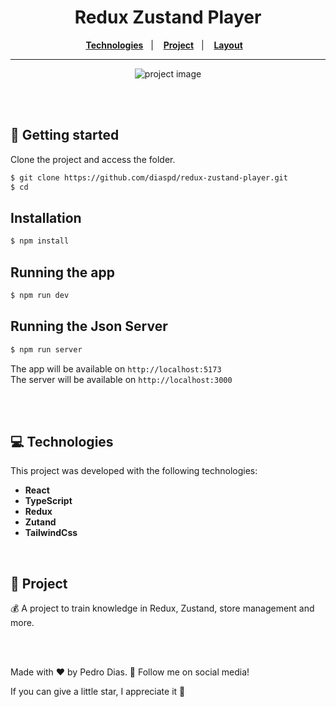 <div align="center">
   <h1> Redux Zustand Player </h1>
</div> 

<div align="center">
  <a href="#-Technologies"><b>Technologies</b></a>&nbsp;&nbsp;&nbsp;|&nbsp;&nbsp;&nbsp;
  <a href="#-Project"><b>Project</b></a>&nbsp;&nbsp;&nbsp;|&nbsp;&nbsp;&nbsp;
  <a href="#-Layout"><b>Layout</b></a>&nbsp;&nbsp;&nbsp;
</div>

---

<div align="center">
  <img alt="project image" title="" src="./src/assets/template.gif" />
</div> 

<br></br>

## 🚀 Getting started

Clone the project and access the folder.

```bash
$ git clone https://github.com/diaspd/redux-zustand-player.git
$ cd 
```

## Installation

```bash
$ npm install
```

## Running the app

```bash
$ npm run dev
```

## Running the Json Server

```bash
$ npm run server
```

The app will be available on `http://localhost:5173` </br>
The server will be available on `http://localhost:3000`

<br></br>

## 💻 Technologies

This project was developed with the following technologies:
<b>
- React
- TypeScript
- Redux
- Zutand
- TailwindCss
</b>

</br>

## 📄 Project
💰 A project to train knowledge in Redux, Zustand, store management and more.

<br></br>

Made with ♥ by Pedro Dias. 👋 Follow me on social media!</br>

If you can give a little star, I appreciate it 🤩
